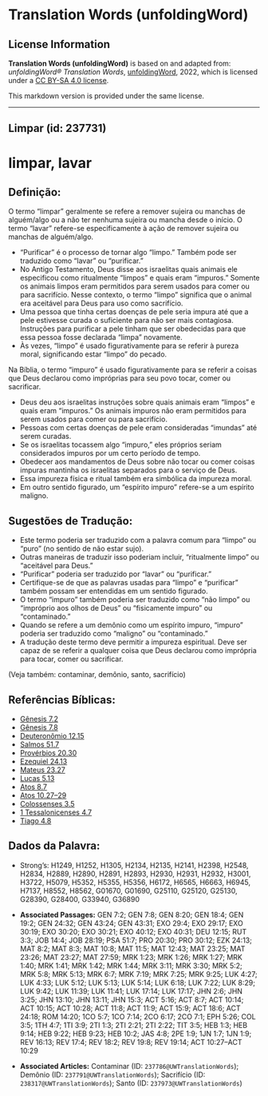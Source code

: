 # Translation Words (unfoldingWord)

## License Information

**Translation Words (unfoldingWord)** is based on and adapted from: _unfoldingWord® Translation Words_, [unfoldingWord](https://unfoldingword.org/utw), 2022, which is licensed under a [CC BY-SA 4.0 license](https://creativecommons.org/licenses/by-sa/4.0/legalcode.en).

This markdown version is provided under the same license.



--------------------------------

## Limpar (id: 237731)

limpar, lavar
=============

Definição:
----------

O termo “limpar” geralmente se refere a remover sujeira ou manchas de alguém/algo ou a não ter nenhuma sujeira ou mancha desde o início. O termo “lavar” refere\-se especificamente à ação de remover sujeira ou manchas de alguém/algo.

* “Purificar” é o processo de tornar algo “limpo.” Também pode ser traduzido como “lavar” ou “purificar.”
* No Antigo Testamento, Deus disse aos israelitas quais animais ele especificou como ritualmente “limpos” e quais eram “impuros.” Somente os animais limpos eram permitidos para serem usados para comer ou para sacrifício. Nesse contexto, o termo “limpo” significa que o animal era aceitável para Deus para uso como sacrifício.
* Uma pessoa que tinha certas doenças de pele seria impura até que a pele estivesse curada o suficiente para não ser mais contagiosa. Instruções para purificar a pele tinham que ser obedecidas para que essa pessoa fosse declarada “limpa” novamente.
* Às vezes, “limpo” é usado figurativamente para se referir à pureza moral, significando estar “limpo” do pecado.

Na Bíblia, o termo “impuro” é usado figurativamente para se referir a coisas que Deus declarou como impróprias para seu povo tocar, comer ou sacrificar.

* Deus deu aos israelitas instruções sobre quais animais eram “limpos” e quais eram “impuros.” Os animais impuros não eram permitidos para serem usados para comer ou para sacrifício.
* Pessoas com certas doenças de pele eram consideradas “imundas” até serem curadas.
* Se os israelitas tocassem algo “impuro,” eles próprios seriam considerados impuros por um certo período de tempo.
* Obedecer aos mandamentos de Deus sobre não tocar ou comer coisas impuras mantinha os israelitas separados para o serviço de Deus.
* Essa impureza física e ritual também era simbólica da impureza moral.
* Em outro sentido figurado, um “espírito impuro” refere\-se a um espírito maligno.

Sugestões de Tradução:
----------------------

* Este termo poderia ser traduzido com a palavra comum para “limpo” ou “puro” (no sentido de não estar sujo).
* Outras maneiras de traduzir isso poderiam incluir, “ritualmente limpo” ou “aceitável para Deus.”
* “Purificar” poderia ser traduzido por “lavar” ou “purificar.”
* Certifique\-se de que as palavras usadas para “limpo” e “purificar” também possam ser entendidas em um sentido figurado.
* O termo “impuro” também poderia ser traduzido como “não limpo” ou “impróprio aos olhos de Deus” ou “fisicamente impuro” ou “contaminado.”
* Quando se refere a um demônio como um espírito impuro, “impuro” poderia ser traduzido como “maligno” ou “contaminado.”
* A tradução deste termo deve permitir a impureza espiritual. Deve ser capaz de se referir a qualquer coisa que Deus declarou como imprópria para tocar, comer ou sacrificar.

(Veja também: contaminar, demônio, santo, sacrifício)

Referências Bíblicas:
---------------------

* [Gênesis 7\.2](https://ref.ly/Gen7:2)
* [Gênesis 7\.8](https://ref.ly/Gen7:8)
* [Deuteronômio 12\.15](https://ref.ly/Deut12:15)
* [Salmos 51\.7](https://ref.ly/Ps51:7)
* [Provérbios 20\.30](https://ref.ly/Prov20:30)
* [Ezequiel 24\.13](https://ref.ly/Ezek24:13)
* [Mateus 23\.27](https://ref.ly/Matt23:27)
* [Lucas 5\.13](https://ref.ly/Luke5:13)
* [Atos 8\.7](https://ref.ly/Acts8:7)
* [Atos 10\.27–29](https://ref.ly/Acts10:27-Acts10:29)
* [Colossenses 3\.5](https://ref.ly/Col3:5)
* [1 Tessalonicenses 4\.7](https://ref.ly/1Thess4:7)
* [Tiago 4\.8](https://ref.ly/Jas4:8)

Dados da Palavra:
-----------------

* Strong’s: H1249, H1252, H1305, H2134, H2135, H2141, H2398, H2548, H2834, H2889, H2890, H2891, H2893, H2930, H2931, H2932, H3001, H3722, H5079, H5352, H5355, H5356, H6172, H6565, H6663, H6945, H7137, H8552, H8562, G01670, G01690, G25110, G25120, G25130, G28390, G28400, G33940, G36890

* **Associated Passages:** GEN 7:2; GEN 7:8; GEN 8:20; GEN 18:4; GEN 19:2; GEN 24:32; GEN 43:24; GEN 43:31; EXO 29:4; EXO 29:17; EXO 30:19; EXO 30:20; EXO 30:21; EXO 40:12; EXO 40:31; DEU 12:15; RUT 3:3; JOB 14:4; JOB 28:19; PSA 51:7; PRO 20:30; PRO 30:12; EZK 24:13; MAT 8:2; MAT 8:3; MAT 10:8; MAT 11:5; MAT 12:43; MAT 23:25; MAT 23:26; MAT 23:27; MAT 27:59; MRK 1:23; MRK 1:26; MRK 1:27; MRK 1:40; MRK 1:41; MRK 1:42; MRK 1:44; MRK 3:11; MRK 3:30; MRK 5:2; MRK 5:8; MRK 5:13; MRK 6:7; MRK 7:19; MRK 7:25; MRK 9:25; LUK 4:27; LUK 4:33; LUK 5:12; LUK 5:13; LUK 5:14; LUK 6:18; LUK 7:22; LUK 8:29; LUK 9:42; LUK 11:39; LUK 11:41; LUK 17:14; LUK 17:17; JHN 2:6; JHN 3:25; JHN 13:10; JHN 13:11; JHN 15:3; ACT 5:16; ACT 8:7; ACT 10:14; ACT 10:15; ACT 10:28; ACT 11:8; ACT 11:9; ACT 15:9; ACT 18:6; ACT 24:18; ROM 14:20; 1CO 5:7; 1CO 7:14; 2CO 6:17; 2CO 7:1; EPH 5:26; COL 3:5; 1TH 4:7; 1TI 3:9; 2TI 1:3; 2TI 2:21; 2TI 2:22; TIT 3:5; HEB 1:3; HEB 9:14; HEB 9:22; HEB 9:23; HEB 10:2; JAS 4:8; 2PE 1:9; 1JN 1:7; 1JN 1:9; REV 16:13; REV 17:4; REV 18:2; REV 19:8; REV 19:14; ACT 10:27–ACT 10:29
* **Associated Articles:** Contaminar (ID: `237786@UWTranslationWords`); Demônio (ID: `237791@UWTranslationWords`); Sacrifício (ID: `238317@UWTranslationWords`); Santo (ID: `237973@UWTranslationWords`)

